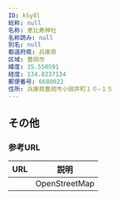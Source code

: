 ```yaml
---
ID: kSy8l
総称: null
名称: 恵比寿神社
名称読み: null
別名: null
都道府県: 兵庫県
区域: 豊岡市
緯度: 35.550591
経度: 134.8237134
郵便番号: 6680022
住所: 兵庫県豊岡市小田井町１０−１５
---
```


## その他

### 参考URL

| URL | 説明          |
| --- | ------------- |
|     | OpenStreetMap |
